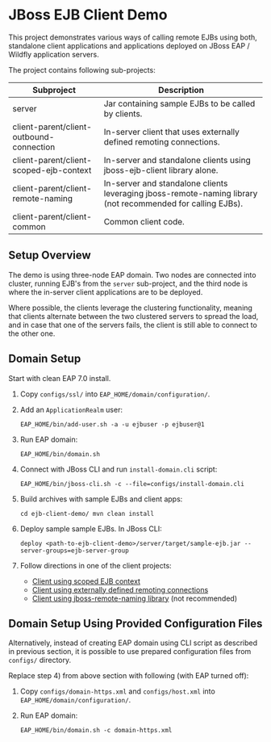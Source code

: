 # JBoss EJB Client Demo

This project demonstrates various ways of calling remote EJBs using both, standalone client applications
and applications deployed on JBoss EAP / Wildfly application servers.

The project contains following sub-projects:

| Subproject | Description |
| --- | --- | 
| server | Jar containing sample EJBs to be called by clients. |
| client-parent/client-outbound-connection | In-server client that uses externally defined remoting connections. |
| client-parent/client-scoped-ejb-context  | In-server and standalone clients using jboss-ejb-client library alone. |
| client-parent/client-remote-naming       | In-server and standalone clients leveraging jboss-remote-naming library (not recommended for calling EJBs). |
| client-parent/client-common              | Common client code. |   

## Setup Overview

The demo is using three-node EAP domain. Two nodes are connected into cluster, running EJB's from the `server` 
sub-project, and the third node is where the in-server client applications are to be deployed.

Where possible, the clients leverage the clustering functionality, meaning that clients alternate between the two 
clustered servers to spread the load, and in case that one of the servers fails, the client is still able to connect to 
the other one.
    
## Domain Setup

Start with clean EAP 7.0 install.

1) Copy `configs/ssl/` into `EAP_HOME/domain/configuration/`.
2) Add an `ApplicationRealm` user:

    `EAP_HOME/bin/add-user.sh -a -u ejbuser -p ejbuser@1`
3) Run EAP domain:

    `EAP_HOME/bin/domain.sh`
4) Connect with JBoss CLI and run `install-domain.cli` script:

    `EAP_HOME/bin/jboss-cli.sh -c --file=configs/install-domain.cli`
5) Build archives with sample EJBs and client apps:

    `
    cd ejb-client-demo/
    mvn clean install
    `
6) Deploy sample sample EJBs. In JBoss CLI:
 
    `deploy <path-to-ejb-client-demo>/server/target/sample-ejb.jar --server-groups=ejb-server-group`
    
7) Follow directions in one of the client projects:
    * [Client using scoped EJB context](client-parent/client-scoped-ejb-context/README.md)
    * [Client using externally defined remoting connections](client-parent/client-outbound-connection/README.md)
    * [Client using jboss-remote-naming library](client-parent/client-remote-naming/README.md) (not recommended)

## Domain Setup Using Provided Configuration Files

Alternatively, instead of creating EAP domain using CLI script as described in previous section, it is possible to use prepared
configuration files from `configs/` directory.

Replace step 4) from above section with following (with EAP turned off):

1) Copy `configs/domain-https.xml` and `configs/host.xml` into `EAP_HOME/domain/configuration/`.
2) Run EAP domain:

    `EAP_HOME/bin/domain.sh -c domain-https.xml`
